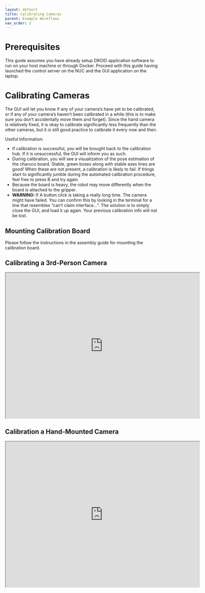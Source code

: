 ```yaml
---
layout: default
title: Calibrating Cameras
parent: Example Workflows
nav_order: 2
---
```


# Prerequisites

This guide assumes you have already setup DROID application software to run on your host machine or through Docker. Proceed with this guide having launched the control server on the NUC and the GUI application on the laptop.

# Calibrating Cameras

The GUI will let you know if any of your camera’s have yet to be calibrated, or if any of your camera’s haven’t been calibrated in a while (this is to make sure you don’t accidentally move them and forget). Since the hand camera is relatively fixed, it is okay to calibrate significantly less frequently than the other cameras, but it is still good practice to calibrate it every now and then.

Useful Information:
* If calibration is successful, you will be brought back to the calibration hub. If it is unsuccessful, the GUI will inform you as such.
* During calibration, you will see a visualization of the pose estimation of the charuco board. Stable, green boxes along with stable axes lines are good! When these are not present, a calibration is likely to fail. If things start to significantly jumble during the automated calibration procedure, feel free to press B and try again.
* Because the board is heavy, the robot may move differently when the board is attached to the gripper.
* **WARNING:** If A button click is taking a really long time. The camera might have failed. You can confirm this by looking in the terminal for a line that resembles “can’t claim interface…”. The solution is to simply close the GUI, and load it up again. Your previous calibration info will not be lost.

## Mounting Calibration Board

Please follow the instructions in the assembly guide for mounting the calibration board.

## Calibrating a 3rd-Person Camera

<iframe src="https://drive.google.com/file/d/1kcE4YzeJYJLbKanY2N8R66tiCqWjk6ij/preview" width="640" height="480" allow="autoplay"></iframe>

## Calibration a Hand-Mounted Camera

<iframe src="https://drive.google.com/file/d/1Raqb35VDrr4YvSBaola5kSR-QFNKZ32w/preview" width="640" height="480" allow="autoplay"></iframe>
